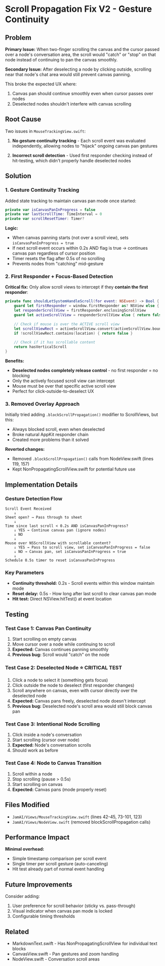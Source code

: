 # Scroll Propagation Fix V2 - Gesture Continuity

## Problem

**Primary Issue:** When two-finger scrolling the canvas and the cursor passed over a node's conversation area, the scroll would "catch" or "stop" on that node instead of continuing to pan the canvas smoothly.

**Secondary Issue:** After deselecting a node by clicking outside, scrolling near that node's chat area would still prevent canvas panning.

This broke the expected UX where:
1. Canvas pan should continue smoothly even when cursor passes over nodes
2. Deselected nodes shouldn't interfere with canvas scrolling

## Root Cause

Two issues in `MouseTrackingView.swift`:

1. **No gesture continuity tracking** - Each scroll event was evaluated independently, allowing nodes to "hijack" ongoing canvas pan gestures

2. **Incorrect scroll detection** - Used first responder checking instead of hit-testing, which didn't properly handle deselected nodes

## Solution

### 1. Gesture Continuity Tracking

Added state tracking to maintain canvas pan mode once started:

```swift
private var isCanvasPanInProgress = false
private var lastScrollTime: TimeInterval = 0
private var scrollResetTimer: Timer?
```

**Logic:**
- When canvas panning starts (not over a scroll view), sets `isCanvasPanInProgress = true`
- If next scroll event occurs within 0.2s AND flag is true → continues canvas pan regardless of cursor position
- Timer resets the flag after 0.5s of no scrolling
- Prevents nodes from "catching" mid-gesture

### 2. First Responder + Focus-Based Detection

**Critical fix:** Only allow scroll views to intercept if they **contain the first responder**:

```swift
private func shouldLetSystemHandleScroll(for event: NSEvent) -> Bool {
    guard let firstResponder = window.firstResponder as? NSView else { return false }
    let responderScrollView = firstResponder.enclosingScrollView
    guard let activeScrollView = responderScrollView else { return false }
    
    // Check if mouse is over the ACTIVE scroll view
    let scrollViewRect = activeScrollView.convert(activeScrollView.bounds, to: nil)
    if !scrollViewRect.contains(location) { return false }
    
    // Check if it has scrollable content
    return hasVerticalScroll
}
```

**Benefits:**
- **Deselected nodes completely release control** - no first responder = no blocking
- Only the actively focused scroll view can intercept
- Mouse must be over that specific active scroll view
- Perfect for click-outside-to-deselect UX

### 3. Removed Overlay Approach

Initially tried adding `.blockScrollPropagation()` modifier to ScrollViews, but this:
- Always blocked scroll, even when deselected
- Broke natural AppKit responder chain
- Created more problems than it solved

**Reverted changes:**
- Removed `.blockScrollPropagation()` calls from NodeView.swift (lines 119, 157)
- Kept NonPropagatingScrollView.swift for potential future use

## Implementation Details

### Gesture Detection Flow

```
Scroll Event Received
    ↓
Sheet open? → Pass through to sheet
    ↓
Time since last scroll < 0.2s AND isCanvasPanInProgress?
    ↓ YES → Continue canvas pan (ignore nodes)
    ↓ NO
    ↓
Mouse over NSScrollView with scrollable content?
    ↓ YES → Pass to scroll view, set isCanvasPanInProgress = false
    ↓ NO → Canvas pan, set isCanvasPanInProgress = true
    ↓
Schedule 0.5s timer to reset isCanvasPanInProgress
```

### Key Parameters

- **Continuity threshold:** 0.2s - Scroll events within this window maintain mode
- **Reset delay:** 0.5s - How long after last scroll to clear canvas pan mode
- **Hit test:** Direct NSView.hitTest() at event location

## Testing

### Test Case 1: Canvas Pan Continuity
1. Start scrolling on empty canvas
2. Move cursor over a node while continuing to scroll
3. **Expected:** Canvas continues panning smoothly
4. **Previous bug:** Scroll would "catch" on the node

### Test Case 2: Deselected Node ⭐ **CRITICAL TEST**
1. Click a node to select it (something gets focus)
2. Click outside the node to deselect (first responder changes)
3. Scroll anywhere on canvas, even with cursor directly over the deselected node
4. **Expected:** Canvas pans freely, deselected node doesn't intercept
5. **Previous bug:** Deselected node's scroll area would still block canvas pan

### Test Case 3: Intentional Node Scrolling
1. Click inside a node's conversation
2. Start scrolling (cursor over node)
3. **Expected:** Node's conversation scrolls
4. Should work as before

### Test Case 4: Node to Canvas Transition
1. Scroll within a node
2. Stop scrolling (pause > 0.5s)
3. Start scrolling on canvas
4. **Expected:** Canvas pans (mode properly reset)

## Files Modified

- `JamAI/Views/MouseTrackingView.swift` (lines 42-45, 73-101, 123)
- `JamAI/Views/NodeView.swift` (removed blockScrollPropagation calls)

## Performance Impact

**Minimal overhead:**
- Simple timestamp comparison per scroll event
- Single timer per scroll gesture (auto-canceling)
- Hit test already part of normal event handling

## Future Improvements

Consider adding:
1. User preference for scroll behavior (sticky vs. pass-through)
2. Visual indicator when canvas pan mode is locked
3. Configurable timing thresholds

## Related

- MarkdownText.swift - Has NonPropagatingScrollView for individual text blocks
- CanvasView.swift - Pan gestures and zoom handling
- NodeView.swift - Conversation scroll areas
